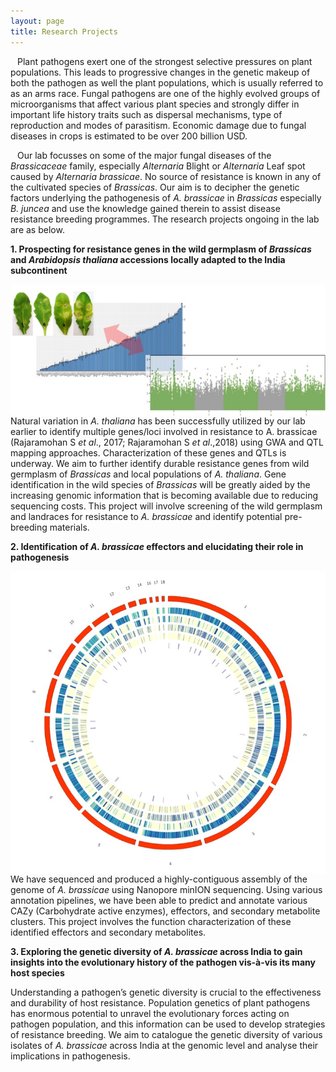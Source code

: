 ```yaml
---
layout: page
title: Research Projects
---
```


&ensp; Plant pathogens exert one of the strongest selective pressures on plant populations. This leads to progressive changes in the genetic makeup of both the pathogen as well the plant populations, which is usually referred to as an arms race. Fungal pathogens are one of the highly evolved groups of microorganisms that affect various plant species and strongly differ in important life history traits such as dispersal mechanisms, type of reproduction and modes of parasitism. Economic damage due to fungal diseases in crops is estimated to be over 200 billion USD.  
  
&ensp; Our lab focusses on some of the major fungal diseases of the *Brassicaceae* family, especially *Alternaria* Blight or *Alternaria* Leaf spot caused by *Alternaria brassicae*. No source of resistance is known in any of the cultivated species of *Brassicas*. Our aim is to decipher the genetic factors underlying the pathogenesis of *A. brassicae* in *Brassicas* especially *B. juncea* and use the knowledge gained therein to assist disease resistance breeding programmes. The research projects ongoing in the lab are as below.  

**1.	Prospecting for resistance genes in the wild germplasm of *Brassicas* and *Arabidopsis thaliana* accessions locally adapted to the India subcontinent**

<img src="/img/Prj1.jpg" align='left'>

Natural variation in *A. thaliana* has been successfully utilized by our lab earlier to identify multiple genes/loci involved in resistance to A. brassicae (Rajaramohan S *et al*., 2017; Rajaramohan S *et al*.,2018) using GWA and QTL mapping approaches. Characterization of these genes and QTLs is underway. We aim to further identify durable resistance genes from wild germplasm of *Brassicas* and local populations of *A. thaliana*. Gene identification in the wild species of *Brassicas* will be greatly aided by the increasing genomic information that is becoming available due to reducing sequencing costs. This project will involve screening of the wild germplasm and landraces for resistance to *A. brassicae* and identify potential pre-breeding materials.

**2.	Identification of *A. brassicae* effectors and elucidating their role in pathogenesis**

<img src="/img/Prj2.jpg" align='right'>

We have sequenced and produced a highly-contiguous assembly of the genome of *A. brassicae* using Nanopore minION sequencing. Using various annotation pipelines, we have been able to predict and annotate various CAZy (Carbohydrate active enzymes), effectors, and secondary metabolite clusters. This project involves the function characterization of these identified effectors and secondary metabolites. 

**3.	Exploring the genetic diversity of *A. brassicae* across India to gain insights into the evolutionary history of the pathogen vis-à-vis its many host species**

Understanding a pathogen’s genetic diversity is crucial to the effectiveness and durability of host resistance. Population genetics of plant pathogens has enormous potential to unravel the evolutionary forces acting on pathogen population, and this information can be used to develop strategies of resistance breeding. We aim to catalogue the genetic diversity of various isolates of *A. brassicae* across India at the genomic level and analyse their implications in pathogenesis.


